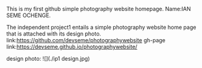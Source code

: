 This is my first github simple photography website homepage.
Name:IAN SEME OCHENGE.

The independent project1 entails a simple photography website home page that is attached with its design photo.
link:https://github.com/devseme/photographywebsite
gh-page link:https://devseme.github.io/photographywebsite/


design photo:
![](./ip1 design.jpg)
